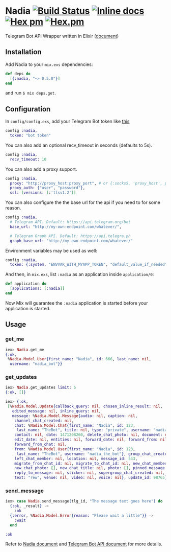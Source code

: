 Nadia [![Build Status](https://travis-ci.org/zhyu/nadia.svg?branch=master)](https://travis-ci.org/zhyu/nadia) [![Inline docs](http://inch-ci.org/github/zhyu/nadia.svg)](http://inch-ci.org/github/zhyu/nadia) [![Hex pm](https://img.shields.io/hexpm/v/nadia.svg)](https://hex.pm/packages/nadia) [![Hex.pm](https://img.shields.io/hexpm/dt/nadia.svg)](https://hex.pm/packages/nadia)
=====

Telegram Bot API Wrapper written in Elixir ([document](https://hexdocs.pm/nadia/))

## Installation
Add Nadia to your `mix.exs` dependencies:

```elixir
def deps do
  [{:nadia, "~> 0.5.0"}]
end
```
and run `$ mix deps.get`.

## Configuration

In `config/config.exs`, add your Telegram Bot token like [this](config/config.exs.example)

```elixir
config :nadia,
  token: "bot token"
```

You can also add an optional recv_timeout in seconds (defaults to 5s).
```elixir
config :nadia,
  recv_timeout: 10
```

You can also add a proxy support.
```elixir
config :nadia,
  proxy: "http://proxy_host:proxy_port", # or {:socks5, 'proxy_host', proxy_port}
  proxy_auth: {"user", "password"},
  ssl: [versions: [:'tlsv1.2']]
```

You can also configure the the base url for the api if you need to for some
reason.

```elixir
config :nadia,
  # Telegram API. Default: https://api.telegram.org/bot
  base_url: "http://my-own-endpoint.com/whatever/",

  # Telegram Graph API. Default: https://api.telegra.ph
  graph_base_url: "http://my-own-endpoint.com/whatever/"
```

Environment variables may be used as well:

```elixir
config :nadia,
  token: {:system, "ENVVAR_WITH_MYAPP_TOKEN", "default_value_if_needed"}
```

And then, in `mix.exs`, list `:nadia` as an application inside `application/0`:

```elixir
def application do
  [applications: [:nadia]]
end
```

Now Mix will guarantee the `:nadia` application is started before your application is started.

## Usage

### get_me

```elixir
iex> Nadia.get_me
{:ok,
 %Nadia.Model.User{first_name: "Nadia", id: 666, last_name: nil,
  username: "nadia_bot"}}
```

### get_updates

```elixir
iex> Nadia.get_updates limit: 5
{:ok, []}

iex> {:ok,
 [%Nadia.Model.Update{callback_query: nil, chosen_inline_result: nil,
   edited_message: nil, inline_query: nil,
   message: %Nadia.Model.Message{audio: nil, caption: nil,
    channel_chat_created: nil,
    chat: %Nadia.Model.Chat{first_name: "Nadia", id: 123,
     last_name: "TheBot", title: nil, type: "private", username: "nadia_the_bot"},
    contact: nil, date: 1471208260, delete_chat_photo: nil, document: nil,
    edit_date: nil, entities: nil, forward_date: nil, forward_from: nil,
    forward_from_chat: nil,
    from: %Nadia.Model.User{first_name: "Nadia", id: 123,
     last_name: "TheBot", username: "nadia_the_bot"}, group_chat_created: nil,
    left_chat_member: nil, location: nil, message_id: 543,
    migrate_from_chat_id: nil, migrate_to_chat_id: nil, new_chat_member: nil,
    new_chat_photo: [], new_chat_title: nil, photo: [], pinned_message: nil,
    reply_to_message: nil, sticker: nil, supergroup_chat_created: nil,
    text: "rew", venue: nil, video: nil, voice: nil}, update_id: 98765}]}
```

### send_message

```elixir
iex> case Nadia.send_message(tlg_id, "The message text goes here") do
  {:ok, _result} ->
    :ok
  {:error, %Nadia.Model.Error{reason: "Please wait a little"}} ->
    :wait
  end

:ok
```

Refer to [Nadia document](https://hexdocs.pm/nadia/) and [Telegram Bot API document](https://core.telegram.org/bots/api) for more details.
